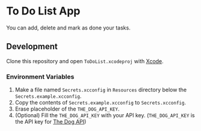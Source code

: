 # To Do List App

You can add, delete and mark as done your tasks.

## Development

Clone this repository and open `ToDoList.xcodeproj` with [Xcode](https://developer.apple.com/xcode/).

### Environment Variables

1. Make a file named `Secrets.xcconfig` in `Resources` directory below the `Secrets.example.xcconfig`.
2. Copy the contents of `Secrets.example.xcconfig` to `Secrets.xcconfig`.
2. Erase placeholder of the `THE_DOG_API_KEY`.
3. (Optional) Fill the `THE_DOG_API_KEY` with your API key. (`THE_DOG_API_KEY` is the API key for [The Dog API](https://thedogapi.com/))
